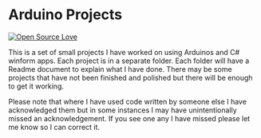 # Arduino Projects
[![Open Source Love](https://badges.frapsoft.com/os/v1/open-source.svg?v=103)](https://github.com/ellerbrock/open-source-badges/)

This is a set of small projects I have worked on using Arduinos and C# winform apps. Each project is in a separate folder. Each folder will have a Readme document to explain what I have done. There may be some projects that have not been finished and polished but there will be enough to get it working. 

Please note that where I have used code written by someone else I have acknowledged them but in some instances I may have unintentionally missed an acknowledgement. If you see one any I have missed please let me know so I can correct it.
